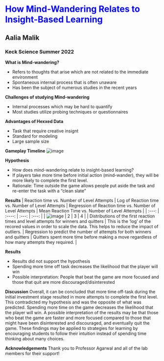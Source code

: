 # <span style="color:blue"> How Mind-Wandering Relates to Insight-Based Learning
## Aalia Malik
### Keck Science Summer 2022 


**What is Mind-wandering?**

- Refers to thoughts that arise which are not related to the immediate environment
- Spontaneous internal process that is often unaware
- Has been the subject of numerous studies in the recent years

**Challenges of studying Mind-wandering**

- Internal processes which may be hard to quantify
- Most studies utilize probing techniques or questionnaires 

**Advantages of Hexxed Data**

- Task that require creative insignt
- Standard for modeling
- Large sample size

**Gameplay Timeline**
![image](U/Users/aaliamalik/HWBIO174/Homework_02/amalik/gametimeline.png)

**Hypothesis**
- How does mind-wandering relate to insight-based learning?
- If players take more time before initial action (mind-wander), they will be more likely to complete the first level.
- Rationale: Time outside the game allows people put aside the task and re-enter the task with a “clean slate”

**Results**
| Reaction time vs. Number of Level Attempts      | Log of Reaction time vs. Number of Level Attempts | Regression of Reaction time vs. Number of Level Attempts     | Mean Reaction Time vs. Number of Level Attempts        |
| :---:        |    :----:   |          :---: |     :---:    |
|       ![image](Users/aaliamalik/Desktop/HWBIO174/Homework_02/graph1.png)     | 2       |       3   |       4      |
| Distributions of the first reaction times and level attempts for winners and quitters    | This is the ‘log’ of the recored values in order to scale the data. This helps to reduce the impact of outliers.       |  Regression to predict the number of attempts for both winners and quitters      |   Quitters spent more time before making a move regardless of how many attempts they required.          |

**Results**
- Results did not support the hypothesis 
- Spending more time off task decreases the likelihood that the player will win
- Possible interpretation: People that beat the game are more focused and those that quit are more discouraged/disinterested



**Discussion**
Overall, it can be concluded that more time off-task during the initial investment stage resulted in more attempts to complete the first level. This contradicted my hypothesis and was the opposite of what was predicted. Spending more time on the game decreases the likelihood that the player will win. 
A possible interpretation of the results may be that those who beat the game are faster and more focused compared to those that might have been disinterested and discouraged, and eventually quit the game. These findings may be applied to strategies for learning by encouraging students to follow their intuition instead of spending time thinking about many choices.  

**Acknowledgements**
Thank you to Professor Agarwal and all of the lab members for their support!


